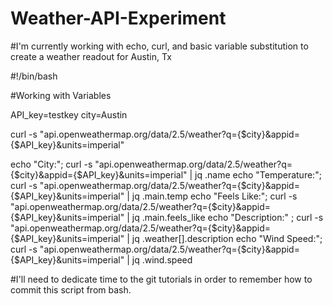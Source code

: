 # Weather-API-Experiment

#I'm currently working with echo, curl, and basic variable substitution to create a weather readout for Austin, Tx 

#!/bin/bash

#Working with Variables

API_key=testkey
city=Austin

curl -s "api.openweathermap.org/data/2.5/weather?q={$city}&appid={$API_key}&units=imperial"

echo "City:"; curl -s "api.openweathermap.org/data/2.5/weather?q={$city}&appid={$API_key}&units=imperial" | jq .name
echo "Temperature:"; curl -s "api.openweathermap.org/data/2.5/weather?q={$city}&appid={$API_key}&units=imperial" | jq .main.temp
echo "Feels Like:"; curl -s "api.openweathermap.org/data/2.5/weather?q={$city}&appid={$API_key}&units=imperial" | jq .main.feels_like
echo "Description:" ; curl -s "api.openweathermap.org/data/2.5/weather?q={$city}&appid={$API_key}&units=imperial" | jq .weather[].description
echo "Wind Speed:"; curl -s "api.openweathermap.org/data/2.5/weather?q={$city}&appid={$API_key}&units=imperial" | jq .wind.speed


#I'll need to dedicate time to the git tutorials in order to remember how to commit this script from bash.
